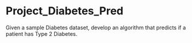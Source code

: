 # Project_Diabetes_Pred
Given a sample Diabetes dataset, develop an algorithm that predicts if a patient has Type 2 Diabetes.
